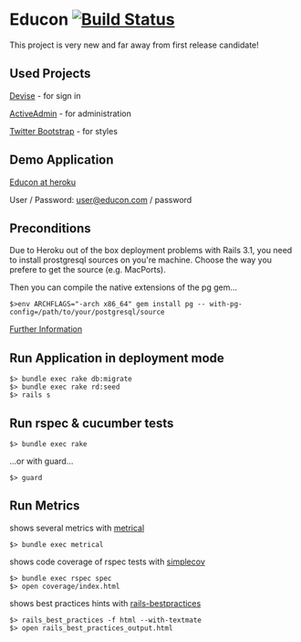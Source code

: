 # Educon [![Build Status](http://travis-ci.org/marhan/educon.png)](http://travis-ci.org/marhan/educon)

This project is very new and far away from first release candidate!

## Used Projects

[Devise](https://github.com/plataformatec/devise) - for sign in

[ActiveAdmin](https://github.com/gregbell/active_admin) - for administration

[Twitter Bootstrap](https://github.com/twitter/bootstrap) - for styles

## Demo Application

[Educon at heroku](http://educon.heroku.com)

User / Password: user@educon.com / password


## Preconditions

Due to Heroku out of the box deployment problems with Rails 3.1, you need to install prostgresql sources on you're machine.
Choose the way you prefere to get the source (e.g. MacPorts).

Then you can compile the native extensions of the pg gem...

    $>env ARCHFLAGS="-arch x86_64" gem install pg -- with-pg-config=/path/to/your/postgresql/source

[Further Information](http://blog.dievolution.net/tipps/tutorial-rails-3-1-heroku/)

## Run Application in deployment mode

    $> bundle exec rake db:migrate
    $> bundle exec rake rd:seed
    $> rails s

## Run rspec & cucumber tests

    $> bundle exec rake

...or with guard...

    $> guard

## Run Metrics

shows several metrics with [metrical](http://iain.nl/easier-metricfu-with-metrical)

    $> bundle exec metrical

shows code coverage of rspec tests with [simplecov](https://github.com/colszowka/simplecov)

    $> bundle exec rspec spec
    $> open coverage/index.html

shows best practices hints with [rails-bestpractices](http://rails-bestpractices.com/)

    $> rails_best_practices -f html --with-textmate
    $> open rails_best_practices_output.html



